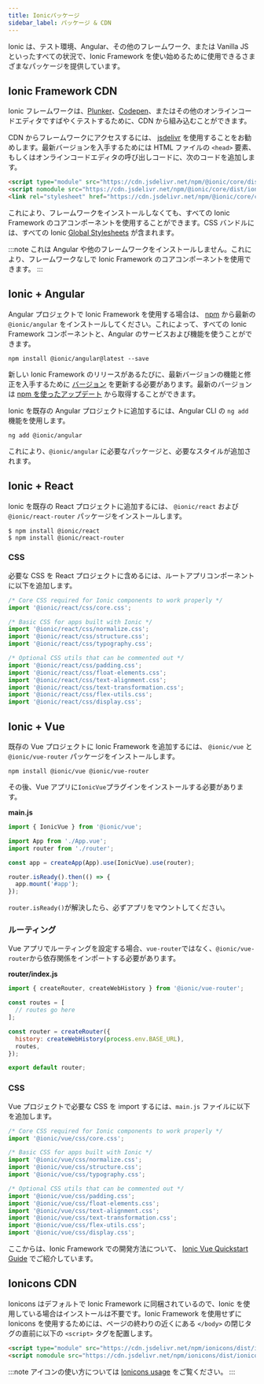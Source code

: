 ```yaml
---
title: Ionicパッケージ
sidebar_label: パッケージ & CDN
---
```


<head>
  <title>Ionic Framework Packages: CDN, Angular, Vue, and React</title>
  <meta
    name="description"
    content="View our different packages that can be used to quickly start using Ionic Framework or Ionicons CDN in a test environment, Angular, Vue, React, or none at all."
  />
</head>

Ionic は、テスト環境、Angular、その他のフレームワーク、または Vanilla JS といったすべての状況で、Ionic Framework を使い始めるために使用できるさまざまなパッケージを提供しています。

## Ionic Framework CDN

Ionic フレームワークは、[Plunker](https://plnkr.co/)、[Codepen](https://codepen.io)、またはその他のオンラインコードエディタですばやくテストするために、CDN から組み込むことができます。

CDN からフレームワークにアクセスするには、 [jsdelivr](https://www.jsdelivr.com/) を使用することをお勧めします。最新バージョンを入手するためには HTML ファイルの `<head>` 要素、もしくはオンラインコードエディタの呼び出しコードに、次のコードを追加します。

```html
<script type="module" src="https://cdn.jsdelivr.net/npm/@ionic/core/dist/ionic/ionic.esm.js"></script>
<script nomodule src="https://cdn.jsdelivr.net/npm/@ionic/core/dist/ionic/ionic.js"></script>
<link rel="stylesheet" href="https://cdn.jsdelivr.net/npm/@ionic/core/css/ionic.bundle.css" />
```

これにより、フレームワークをインストールしなくても、すべての Ionic Framework のコアコンポーネントを使用することができます。CSS バンドルには、すべての Ionic [Global Stylesheets](../layout/global-stylesheets) が含まれます。

:::note
これは Angular や他のフレームワークをインストールしません。これにより、フレームワークなしで Ionic Framework のコアコンポーネントを使用できます。
:::

## Ionic + Angular

Angular プロジェクトで Ionic Framework を使用する場合は、 [npm](../reference/glossary.md#npm) から最新の `@ionic/angular` をインストールしてください。これによって、すべての Ionic Framework コンポーネントと、Angular のサービスおよび機能を使うことができます。

```shell
npm install @ionic/angular@latest --save
```

新しい Ionic Framework のリリースがあるたびに、最新バージョンの機能と修正を入手するために [バージョン](../reference/versioning.md) を更新する必要があります。最新のバージョンは [npm を使ったアップデート](../developing/tips.md#updating-dependencies) から取得することができます。

Ionic を既存の Angular プロジェクトに追加するには、Angular CLI の `ng add` 機能を使用します。

```shell
ng add @ionic/angular
```

これにより、`@ionic/angular` に必要なパッケージと、必要なスタイルが追加されます。

## Ionic + React

Ionic を既存の React プロジェクトに追加するには、 `@ionic/react` および `@ionic/react-router` パッケージをインストールします。

```shell
$ npm install @ionic/react
$ npm install @ionic/react-router
```

### CSS

必要な CSS を React プロジェクトに含めるには、ルートアプリコンポーネントに以下を追加します。

```javascript
/* Core CSS required for Ionic components to work properly */
import '@ionic/react/css/core.css';

/* Basic CSS for apps built with Ionic */
import '@ionic/react/css/normalize.css';
import '@ionic/react/css/structure.css';
import '@ionic/react/css/typography.css';

/* Optional CSS utils that can be commented out */
import '@ionic/react/css/padding.css';
import '@ionic/react/css/float-elements.css';
import '@ionic/react/css/text-alignment.css';
import '@ionic/react/css/text-transformation.css';
import '@ionic/react/css/flex-utils.css';
import '@ionic/react/css/display.css';
```

## Ionic + Vue

既存の Vue プロジェクトに Ionic Framework を追加するには、 `@ionic/vue` と `@ionic/vue-router` パッケージをインストールします。

```shell
npm install @ionic/vue @ionic/vue-router
```

その後、Vue アプリに`IonicVue`プラグインをインストールする必要があります。

**main.js**

```javascript
import { IonicVue } from '@ionic/vue';

import App from './App.vue';
import router from './router';

const app = createApp(App).use(IonicVue).use(router);

router.isReady().then(() => {
  app.mount('#app');
});
```

`router.isReady()`が解決したら、必ずアプリをマウントしてください。

### ルーティング

Vue アプリでルーティングを設定する場合、`vue-router`ではなく、`@ionic/vue-router`から依存関係をインポートする必要があります。

**router/index.js**

```javascript
import { createRouter, createWebHistory } from '@ionic/vue-router';

const routes = [
  // routes go here
];

const router = createRouter({
  history: createWebHistory(process.env.BASE_URL),
  routes,
});

export default router;
```

### CSS

Vue プロジェクトで必要な CSS を import するには、`main.js` ファイルに以下を追加します。

```javascript
/* Core CSS required for Ionic components to work properly */
import '@ionic/vue/css/core.css';

/* Basic CSS for apps built with Ionic */
import '@ionic/vue/css/normalize.css';
import '@ionic/vue/css/structure.css';
import '@ionic/vue/css/typography.css';

/* Optional CSS utils that can be commented out */
import '@ionic/vue/css/padding.css';
import '@ionic/vue/css/float-elements.css';
import '@ionic/vue/css/text-alignment.css';
import '@ionic/vue/css/text-transformation.css';
import '@ionic/vue/css/flex-utils.css';
import '@ionic/vue/css/display.css';
```

ここからは、Ionic Framework での開発方法について、 [Ionic Vue Quickstart Guide](https://ionicframework.com/docs/vue/quickstart) でご紹介しています。

## Ionicons CDN

Ionicons はデフォルトで Ionic Framework に同梱されているので、Ionic を使用している場合はインストールは不要です。Ionic Framework を使用せずに Ionicons を使用するためには、ページの終わりの近くにある `</body>` の閉じタグの直前に以下の `<script>` タグを配置します。

```html
<script type="module" src="https://cdn.jsdelivr.net/npm/ionicons/dist/ionicons/ionicons.esm.js"></script>
<script nomodule src="https://cdn.jsdelivr.net/npm/ionicons/dist/ionicons/ionicons.js"></script>
```

:::note
アイコンの使い方については [Ionicons usage](https://ionic.io/ionicons/usage) をご覧ください。
:::
